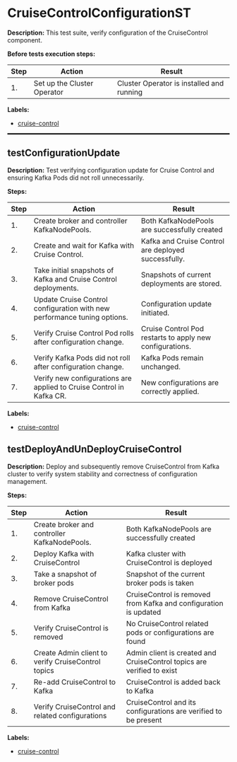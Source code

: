 # CruiseControlConfigurationST

**Description:** This test suite, verify configuration of the CruiseControl component.

**Before tests execution steps:**

| Step | Action | Result |
| - | - | - |
| 1. | Set up the Cluster Operator | Cluster Operator is installed and running |

**Labels:**

* [cruise-control](labels/cruise-control.md)

<hr style="border:1px solid">

## testConfigurationUpdate

**Description:** Test verifying configuration update for Cruise Control and ensuring Kafka Pods did not roll unnecessarily.

**Steps:**

| Step | Action | Result |
| - | - | - |
| 1. | Create broker and controller KafkaNodePools. | Both KafkaNodePools are successfully created |
| 2. | Create and wait for Kafka with Cruise Control. | Kafka and Cruise Control are deployed successfully. |
| 3. | Take initial snapshots of Kafka and Cruise Control deployments. | Snapshots of current deployments are stored. |
| 4. | Update Cruise Control configuration with new performance tuning options. | Configuration update initiated. |
| 5. | Verify Cruise Control Pod rolls after configuration change. | Cruise Control Pod restarts to apply new configurations. |
| 6. | Verify Kafka Pods did not roll after configuration change. | Kafka Pods remain unchanged. |
| 7. | Verify new configurations are applied to Cruise Control in Kafka CR. | New configurations are correctly applied. |

**Labels:**

* [cruise-control](labels/cruise-control.md)


## testDeployAndUnDeployCruiseControl

**Description:** Deploy and subsequently remove CruiseControl from Kafka cluster to verify system stability and correctness of configuration management.

**Steps:**

| Step | Action | Result |
| - | - | - |
| 1. | Create broker and controller KafkaNodePools. | Both KafkaNodePools are successfully created |
| 2. | Deploy Kafka with CruiseControl | Kafka cluster with CruiseControl is deployed |
| 3. | Take a snapshot of broker pods | Snapshot of the current broker pods is taken |
| 4. | Remove CruiseControl from Kafka | CruiseControl is removed from Kafka and configuration is updated |
| 5. | Verify CruiseControl is removed | No CruiseControl related pods or configurations are found |
| 6. | Create Admin client to verify CruiseControl topics | Admin client is created and CruiseControl topics are verified to exist |
| 7. | Re-add CruiseControl to Kafka | CruiseControl is added back to Kafka |
| 8. | Verify CruiseControl and related configurations | CruiseControl and its configurations are verified to be present |

**Labels:**

* [cruise-control](labels/cruise-control.md)

